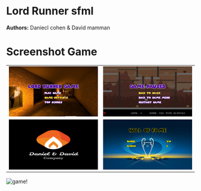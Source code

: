 # Lord Runner sfml
**Authors:** Daniecl cohen & David mamman
# Screenshot Game
<table align="center">
  <tr>
    <td>
      <img src="./examples/menuScreen.png" alt="menu" width="343"/>
    </td>
    <td>
      <img src="./examples/pauseScreen.png" alt="pause" width="343"/>
    </td>
  </tr>
    <tr>
    <td>
      <img src="./examples/startScreen.png" alt="welcome" width="343"/>
    </td>
	<td>
      <img src="./examples/topScreen.png" alt="top score" width="343"/>
    </td>
  </tr>
</table>
      <img  align="center"src="./examples/game.gif" alt="game!" width="686" height="514"/>

